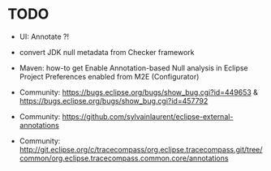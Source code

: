 
TODO
====

* UI: Annotate ?!

* convert JDK null metadata from Checker framework

* Maven: how-to get Enable Annotation-based Null analysis in Eclipse Project Preferences enabled from M2E (Configurator) 

* Community: https://bugs.eclipse.org/bugs/show_bug.cgi?id=449653 & https://bugs.eclipse.org/bugs/show_bug.cgi?id=457792 

* Community: https://github.com/sylvainlaurent/eclipse-external-annotations

* Community: http://git.eclipse.org/c/tracecompass/org.eclipse.tracecompass.git/tree/common/org.eclipse.tracecompass.common.core/annotations
